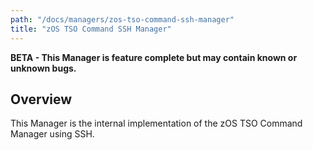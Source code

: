 ```yaml
---
path: "/docs/managers/zos-tso-command-ssh-manager"
title: "zOS TSO Command SSH Manager"
---
```


**BETA - This Manager is feature complete but may contain known or unknown bugs.**

## Overview
This Manager is the internal implementation of the zOS TSO Command Manager using SSH.





